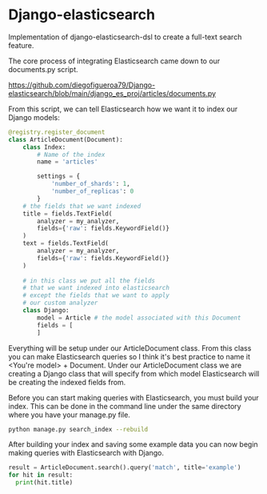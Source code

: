 # Django-elasticsearch
Implementation of django-elasticsearch-dsl to create a full-text search feature.

The core process of integrating Elasticsearch came down to our documents.py script.

https://github.com/diegofigueroa79/Django-elasticsearch/blob/main/django_es_proj/articles/documents.py

From this script, we can tell Elasticsearch how we want it to index our Django models:

```python
@registry.register_document
class ArticleDocument(Document):
    class Index:
        # Name of the index
        name = 'articles'

        settings = {
            'number_of_shards': 1,
            'number_of_replicas': 0
        }
    # the fields that we want indexed
    title = fields.TextField(
        analyzer = my_analyzer,
        fields={'raw': fields.KeywordField()}
    )
    text = fields.TextField(
        analyzer = my_analyzer,
        fields={'raw': fields.KeywordField()}
    )
	
	# in this class we put all the fields
	# that we want indexed into elasticsearch
	# except the fields that we want to apply
	# our custom analyzer
    class Django:
        model = Article # the model associated with this Document
        fields = [
        ]
```
Everything will be setup under our ArticleDocument class. From this class you can make Elasticsearch queries so I think it's best practice to name it <You're model> + Document. 
Under our ArticleDocument class we are creating a Django class that will specify from which model Elasticsearch will be creating the indexed fields from.

Before you can start making queries with Elasticsearch, you must build your index. This can be done in the command line under the same directory where you have your
manage.py file.
```bash
python manage.py search_index --rebuild
```

After building your index and saving some example data you can now begin making queries with Elasticsearch with Django.
```python
result = ArticleDocument.search().query('match', title='example')
for hit in result:
  print(hit.title)
```
